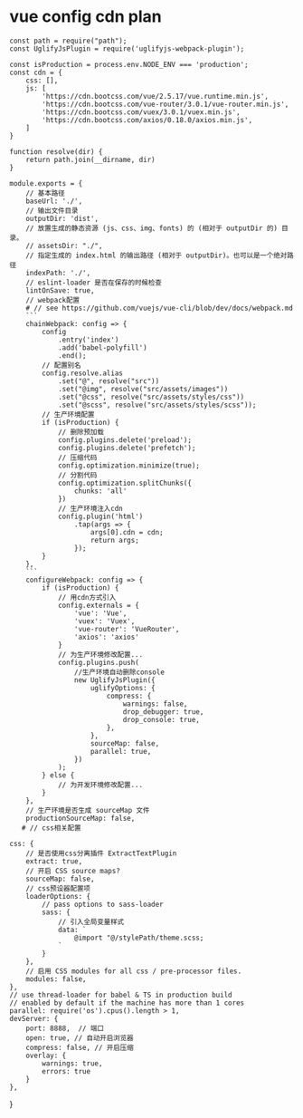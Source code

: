 # vue config cdn plan
```
const path = require("path");
const UglifyJsPlugin = require('uglifyjs-webpack-plugin');

const isProduction = process.env.NODE_ENV === 'production';
const cdn = {
    css: [],
    js: [
        'https://cdn.bootcss.com/vue/2.5.17/vue.runtime.min.js',
        'https://cdn.bootcss.com/vue-router/3.0.1/vue-router.min.js',
        'https://cdn.bootcss.com/vuex/3.0.1/vuex.min.js',
        'https://cdn.bootcss.com/axios/0.18.0/axios.min.js',
    ]
}

function resolve(dir) {
    return path.join(__dirname, dir)
}

module.exports = {
    // 基本路径
    baseUrl: './',
    // 输出文件目录
    outputDir: 'dist',
    // 放置生成的静态资源 (js、css、img、fonts) 的 (相对于 outputDir 的) 目录。
    // assetsDir: "./",
    // 指定生成的 index.html 的输出路径 (相对于 outputDir)。也可以是一个绝对路径
    indexPath: './',
    // eslint-loader 是否在保存的时候检查
    lintOnSave: true,
    // webpack配置
    # // see https://github.com/vuejs/vue-cli/blob/dev/docs/webpack.md
    ```
    chainWebpack: config => {
        config
            .entry('index')
            .add('babel-polyfill')
            .end();
        // 配置别名
        config.resolve.alias
            .set("@", resolve("src"))
            .set("@img", resolve("src/assets/images"))
            .set("@css", resolve("src/assets/styles/css"))
            .set("@scss", resolve("src/assets/styles/scss"));
        // 生产环境配置
        if (isProduction) {
            // 删除预加载
            config.plugins.delete('preload');
            config.plugins.delete('prefetch');
            // 压缩代码
            config.optimization.minimize(true);
            // 分割代码
            config.optimization.splitChunks({
                chunks: 'all'
            })
            // 生产环境注入cdn
            config.plugin('html')
                .tap(args => {
                    args[0].cdn = cdn;
                    return args;
                });
        }
    },
    ```
    configureWebpack: config => {
        if (isProduction) {
            // 用cdn方式引入
            config.externals = {
                'vue': 'Vue',
                'vuex': 'Vuex',
                'vue-router': 'VueRouter',
                'axios': 'axios'
            }
            // 为生产环境修改配置...
            config.plugins.push(
                //生产环境自动删除console
                new UglifyJsPlugin({
                    uglifyOptions: {
                        compress: {
                            warnings: false,
                            drop_debugger: true,
                            drop_console: true,
                        },
                    },
                    sourceMap: false,
                    parallel: true,
                })
            );
        } else {
            // 为开发环境修改配置...
        }
    },
    // 生产环境是否生成 sourceMap 文件
    productionSourceMap: false,
   # // css相关配置
   ```
    css: {
        // 是否使用css分离插件 ExtractTextPlugin
        extract: true,
        // 开启 CSS source maps?
        sourceMap: false,
        // css预设器配置项
        loaderOptions: {
            // pass options to sass-loader
            sass: {
                // 引入全局变量样式
                data: `
                    @import "@/stylePath/theme.scss;
                `
            }
        },
        // 启用 CSS modules for all css / pre-processor files.
        modules: false,
    },
    // use thread-loader for babel & TS in production build
    // enabled by default if the machine has more than 1 cores
    parallel: require('os').cpus().length > 1,
    devServer: {
        port: 8888,  // 端口
        open: true, // 自动开启浏览器
        compress: false, // 开启压缩
        overlay: {
            warnings: true,
            errors: true
        }
    },
}
```

